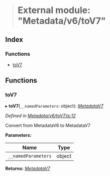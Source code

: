 > # External module: "Metadata/v6/toV7"

## Index

### Functions

* [toV7](_metadata_v6_tov7_.md#tov7)

## Functions

###  toV7

▸ **toV7**(`__namedParameters`: object): *[MetadataV7](../classes/_metadata_v7_metadata_.metadatav7.md)*

*Defined in [Metadata/v6/toV7.ts:12](https://github.com/polkadot-js/api/blob/b595428/packages/types/src/Metadata/v6/toV7.ts#L12)*

Convert from MetadataV6 to MetadataV7

**Parameters:**

Name | Type |
------ | ------ |
`__namedParameters` | object |

**Returns:** *[MetadataV7](../classes/_metadata_v7_metadata_.metadatav7.md)*